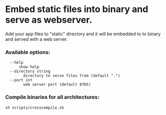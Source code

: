 # Embed static files into binary and serve as webserver.

Add your app files to "static" directory and it will be embedded to to binary and served with a web server.

### Available options:
```
  --help 
      show help
  --directory string
    	directory to serve files from (default ".")
  --port int
    	web server port (default 8765)
```

### Compile binaries for all architectures:
```
sh scripts/crosscompile.sh
```

